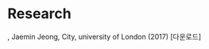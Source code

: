 # Research

<TV Show rating prediction by Machine Learning methods with quantisation of the review>, Jaemin Jeong, City, university of London (2017) [<a id = 'dissertation' download= "https://github.com/dscoool/dscoool.github.io/blob/main/TV%20Show%20Rating%20Prediction%20with%20Machine%20Learning%20methods%20with%20quantisation%20of%20the%20review%20(2017)%20-%20Jaemin%20Jeong%20-%20City%2C%20University%20of%20London.pdf" >다운로드</a>]
